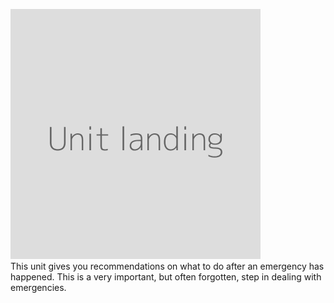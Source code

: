 ![](unit.png)
<br>
This unit gives you recommendations on what to do after an emergency has happened. This is a very important, but often forgotten, step in dealing with emergencies.
